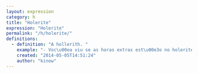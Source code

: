 ```yaml
---
layout: expression
category: h
title: "Holerite"
expression: "Holerite"
permalink: "/h/holerite/"
definitions:
  - definition: "A hollerith. "
    example: "- Voc\u00ea viu se as horas extras est\u00e3o no holerite deste m\u00eas?"
    created: "2014-05-05T14:51:24"
    author: "kinow"
---
```


